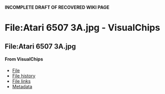 **INCOMPLETE DRAFT OF RECOVERED WIKI PAGE**

# File:Atari 6507 3A.jpg - VisualChips

## File:Atari 6507 3A.jpg

#### From VisualChips

- [File](#file)
- [File history](#filehistory)
- [File links](#filelinks)
- [Metadata](#metadata)

